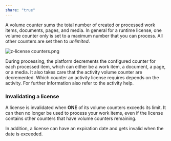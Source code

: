 ```yaml
---
share: "true"
---
```



A volume counter sums the total number of created or processed work items, documents, pages, and media. In general for a runtime license, one volume counter only is set to a maximum number that you can process. All other counters are set then to _unlimited_.

![z-license counters.png](z-license%20counters.png)

During processing, the platform decrements the configured counter for each processed item, which can either be a work item, a document, a page, or a media. It also takes care that the activity volume counter are decremented. Which counter an activity license requires depends on the activity. For further information also refer to the activity help.

### Invalidating a license

A license is invalidated when **ONE** of its volume counters exceeds its limit. It can then no longer be used to process your work items, even if the license contains other counters that have volume counters remaining.

In addition, a license can have an expiration date and gets invalid when the date is exceeded.

